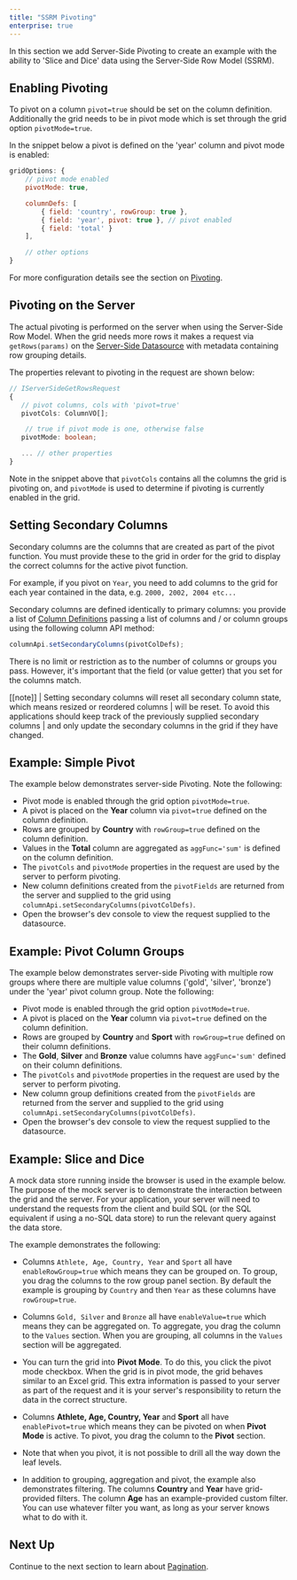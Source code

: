 ```yaml
---
title: "SSRM Pivoting"
enterprise: true
---
```


In this section we add Server-Side Pivoting to create an example with the ability to 'Slice and Dice' 
data using the Server-Side Row Model (SSRM).

## Enabling Pivoting

To pivot on a column `pivot=true` should be set on the column definition. Additionally the grid needs to be in 
pivot mode which is set through the grid option `pivotMode=true`.

In the snippet below a pivot is defined on the 'year' column and pivot mode is enabled:

```js
gridOptions: {
    // pivot mode enabled
    pivotMode: true,

    columnDefs: [
        { field: 'country', rowGroup: true },
        { field: 'year', pivot: true }, // pivot enabled
        { field: 'total' }
    ],

    // other options
}
```

For more configuration details see the section on [Pivoting](../pivoting).


## Pivoting on the Server

The actual pivoting is performed on the server when using the Server-Side Row Model. 
When the grid needs more rows it makes a request via `getRows(params)` on the 
[Server-Side Datasource](../server-side-model-datasource/#datasource-interface) with metadata 
containing row grouping details.

The properties relevant to pivoting in the request are shown below:

```ts
// IServerSideGetRowsRequest
{
   // pivot columns, cols with 'pivot=true'
   pivotCols: ColumnVO[];

    // true if pivot mode is one, otherwise false
   pivotMode: boolean;

   ... // other properties
}
```

Note in the snippet above that `pivotCols` contains all the columns the grid is pivoting on, 
and `pivotMode` is used to determine if pivoting is currently enabled in the grid.

## Setting Secondary Columns

Secondary columns are the columns that are created as part of the pivot function. You must provide 
these to the grid in order for the grid to display the correct columns for the active pivot function.

For example, if you pivot on `Year`, you need to add columns to the grid for each year contained in the 
data, e.g. `2000, 2002, 2004 etc...`

Secondary columns are defined identically to primary columns: you provide a list of [Column Definitions](../column-definitions/) passing a list of columns and / or column groups using the following column API method:


```js
columnApi.setSecondaryColumns(pivotColDefs);
```

There is no limit or restriction as to the number of columns or groups you pass. However, it's important that the field (or value getter) that you set for the columns match.


[[note]]
| Setting secondary columns will reset all secondary column state, which means resized or reordered columns 
| will be reset. To avoid this applications should keep track of the previously supplied secondary columns 
| and only update the secondary columns in the grid if they have changed.

## Example: Simple Pivot

The example below demonstrates server-side Pivoting. Note the following:

- Pivot mode is enabled through the grid option `pivotMode=true`.
- A pivot is placed on the **Year** column via `pivot=true` defined on the column definition.
- Rows are grouped by **Country** with `rowGroup=true` defined on the column definition.
- Values in the **Total** column are aggregated as `aggFunc='sum'` is defined on the column definition.
- The `pivotCols` and `pivotMode` properties in the request are used by the server to perform pivoting.
- New column definitions created from the `pivotFields` are returned from the server and supplied to the grid using `columnApi.setSecondaryColumns(pivotColDefs)`.
- Open the browser's dev console to view the request supplied to the datasource.

<grid-example title='Simple Pivot' name='simple-pivot' type='generated' options='{ "enterprise": true, "exampleHeight": 605, "extras": ["alasql"], "modules": ["serverside", "rowgrouping", "menu", "columnpanel"] }'></grid-example>

## Example: Pivot Column Groups

The example below demonstrates server-side Pivoting with multiple row groups where there are multiple value columns ('gold', 'silver', 'bronze') under the 'year' pivot column group. Note the following:

- Pivot mode is enabled through the grid option `pivotMode=true`.
- A pivot is placed on the **Year** column via `pivot=true` defined on the column definition.
- Rows are grouped by **Country** and **Sport** with `rowGroup=true` defined on their column definitions.
- The **Gold**, **Silver** and **Bronze** value columns have `aggFunc='sum'` defined on their column definitions.
- The `pivotCols` and `pivotMode` properties in the request are used by the server to perform pivoting.
- New column group definitions created from the `pivotFields` are returned from the server and supplied to the grid using `columnApi.setSecondaryColumns(pivotColDefs)`.
- Open the browser's dev console to view the request supplied to the datasource.


<grid-example title='Pivot Column Groups' name='pivot-column-groups' type='generated' options='{ "enterprise": true, "exampleHeight": 610, "extras": ["alasql"], "modules": ["serverside", "rowgrouping", "menu", "columnpanel"] }'></grid-example>

## Example: Slice and Dice

A mock data store running inside the browser is used in the example below. The purpose of the mock server is to demonstrate the interaction between the grid and the server. For your application, your server will need to understand the requests from the client and build SQL (or the SQL equivalent if using a no-SQL data store) to run the relevant query against the data store.

The example demonstrates the following:

- Columns `Athlete, Age, Country, Year` and `Sport` all have `enableRowGroup=true` which means they can be grouped on. To group, you drag the columns to the row group panel section. By default the example is grouping by `Country` and then `Year` as these columns have `rowGroup=true`.

- Columns `Gold, Silver` and `Bronze` all have `enableValue=true` which means they can be aggregated on. To aggregate, you drag the column to the `Values` section. When you are grouping, all columns in the `Values` section will be aggregated.

- You can turn the grid into **Pivot Mode**. To do this, you click the pivot mode checkbox. When the grid is in pivot mode, the grid behaves similar to an Excel grid. This extra information is passed to your server as part of the request and it is your server's responsibility to return the data in the correct structure.

- Columns **Athlete, Age, Country, Year** and **Sport** all have `enablePivot=true` which means they can be pivoted on when **Pivot Mode** is active. To pivot, you drag the column to the **Pivot** section.

- Note that when you pivot, it is not possible to drill all the way down the leaf levels.

- In addition to grouping, aggregation and pivot, the example also demonstrates filtering. The columns **Country** and **Year** have grid-provided filters. The column **Age** has an example-provided custom filter. You can use whatever filter you want, as long as your server knows what to do with it.

<grid-example title='Slice And Dice' name='slice-and-dice' type='generated' options='{ "enterprise": true, "exampleHeight": 605, "modules": ["serverside", "rowgrouping", "menu", "columnpanel", "filterpanel", "setfilter"] }'></grid-example>

## Next Up

Continue to the next section to learn about [Pagination](../server-side-model-pagination/).

